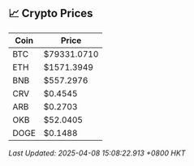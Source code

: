## 📈 Crypto Prices

| Coin | Price |
| ---- | ----- |
| BTC | $79331.0710 |
| ETH | $1571.3949 |
| BNB | $557.2976 |
| CRV | $0.4545 |
| ARB | $0.2703 |
| OKB | $52.0405 |
| DOGE | $0.1488 |

_Last Updated: 2025-04-08 15:08:22.913 +0800 HKT_